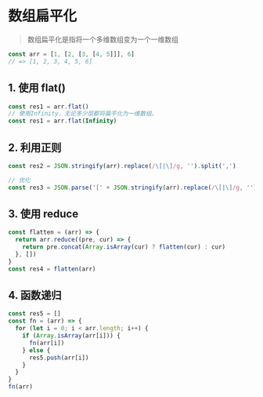 # 数组扁平化

> 数组扁平化是指将一个多维数组变为一个一维数组

```js
const arr = [1, [2, [3, [4, 5]]], 6]
// => [1, 2, 3, 4, 5, 6]
```

## 1. 使用 flat()

```js
const res1 = arr.flat()
// 使用Infinity，无论多少层都将扁平化为一维数组。
const res1 = arr.flat(Infinity)
```

## 2. 利用正则

```js
const res2 = JSON.stringify(arr).replace(/\[|\]/g, '').split(',')

// 优化
const res3 = JSON.parse('[' + JSON.stringify(arr).replace(/\[|\]/g, '') + ']')
```

## 3. 使用 reduce

```js
const flatten = (arr) => {
  return arr.reduce((pre, cur) => {
    return pre.concat(Array.isArray(cur) ? flatten(cur) : cur)
  }, [])
}
const res4 = flatten(arr)
```

## 4. 函数递归

```js
const res5 = []
const fn = (arr) => {
  for (let i = 0; i < arr.length; i++) {
    if (Array.isArray(arr[i])) {
      fn(arr[i])
    } else {
      res5.push(arr[i])
    }
  }
}
fn(arr)
```
